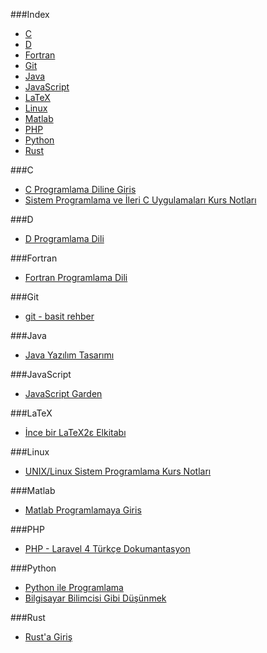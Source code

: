 ###Index
* [C](#c)
* [D](#d)
* [Fortran](#fortran)
* [Git](#git)
* [Java](#java)
* [JavaScript](#javascript)
* [LaTeX](#latex)
* [Linux](#linux)
* [Matlab](#matlab)
* [PHP](#php)
* [Python](#python)
* [Rust](#rust)

###C
* [C Programlama Diline Giris](http://www1.gantep.edu.tr/~bingul/c/index.php)
* [Sistem Programlama ve İleri C Uygulamaları Kurs Notları](http://www.kaanaslan.com/resource/course_note/download_file.php?file_id=16)


###D
* [D Programlama Dili](http://ddili.org/ders/d/D_Programlama_Dili.pdf)
 

###Fortran
* [Fortran Programlama Dili](http://www1.gantep.edu.tr/~bingul/f95/index.php)


###Git
* [git - basit rehber](http://rogerdudler.github.io/git-guide/index.tr.html)

###Java
* [Java Yazılım Tasarımı](http://tdsoftware.net/2011/09/23/java-yazalim-tasarimi-kitabi-pdf/)

###JavaScript
* [JavaScript Garden](http://bonsaiden.github.io/JavaScript-Garden/tr)


###LaTeX
* [İnce bir LaTeX2ε Elkitabı](http://www.ctan.org/tex-archive/info/lshort/turkish)
 

###Linux
* [UNIX/Linux Sistem Programlama Kurs Notları](http://www.kaanaslan.com/resource/course_note/course_note.php)

###Matlab
* [Matlab Programlamaya Giris](http://ismailari.com/blog/matlab-programlamaya-giris/)

###PHP
* [PHP - Laravel 4 Türkçe Dokumantasyon](https://leanpub.com/laravel4-tr)


###Python
* [Python ile Programlama](http://belgeler.istihza.com/py3/)
* [Bilgisayar Bilimcisi Gibi Düşünmek](http://yzgrafik.ege.edu.tr/~tekrei/dersler/bbgd_p/BBGD_PIO.pdf)

###Rust
* [Rust'a Giriş](http://bit.ly/rustagiris)
